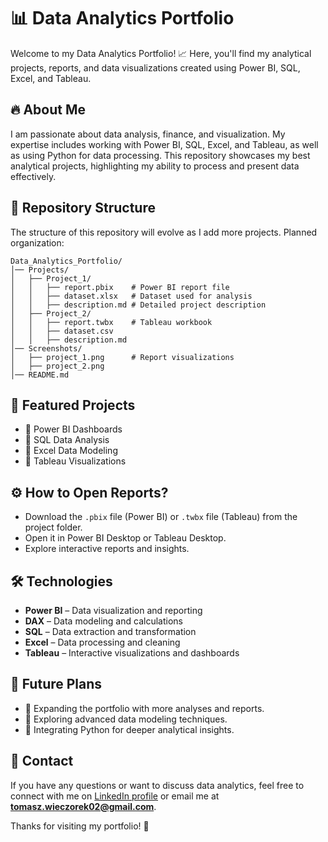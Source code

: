 # 📊 Data Analytics Portfolio

Welcome to my Data Analytics Portfolio! 📈 Here, you'll find my analytical projects, reports, and data visualizations created using Power BI, SQL, Excel, and Tableau.

## 🔥 About Me
I am passionate about data analysis, finance, and visualization. My expertise includes working with Power BI, SQL, Excel, and Tableau, as well as using Python for data processing. This repository showcases my best analytical projects, highlighting my ability to process and present data effectively.

## 📂 Repository Structure
The structure of this repository will evolve as I add more projects. Planned organization:

```
Data_Analytics_Portfolio/
│── Projects/
│   ├── Project_1/
│   │   ├── report.pbix    # Power BI report file
│   │   ├── dataset.xlsx   # Dataset used for analysis
│   │   ├── description.md # Detailed project description
│   ├── Project_2/
│   │   ├── report.twbx    # Tableau workbook
│   │   ├── dataset.csv    
│   │   ├── description.md 
│── Screenshots/
│   ├── project_1.png      # Report visualizations
│   ├── project_2.png
│── README.md
```

## 📌 Featured Projects
- 🔹 Power BI Dashboards  
- 🔹 SQL Data Analysis  
- 🔹 Excel Data Modeling  
- 🔹 Tableau Visualizations  

## ⚙️ How to Open Reports?
- Download the `.pbix` file (Power BI) or `.twbx` file (Tableau) from the project folder.  
- Open it in Power BI Desktop or Tableau Desktop.  
- Explore interactive reports and insights.  

## 🛠 Technologies
- **Power BI** – Data visualization and reporting  
- **DAX** – Data modeling and calculations  
- **SQL** – Data extraction and transformation  
- **Excel** – Data processing and cleaning  
- **Tableau** – Interactive visualizations and dashboards  

## 🚀 Future Plans
- 🔹 Expanding the portfolio with more analyses and reports.  
- 🔹 Exploring advanced data modeling techniques.  
- 🔹 Integrating Python for deeper analytical insights.  

## 📩 Contact
If you have any questions or want to discuss data analytics, feel free to connect with me on [LinkedIn profile](www.linkedin.com/in/tomasz-wieczorek-) or email me at **tomasz.wieczorek02@gmail.com**.

Thanks for visiting my portfolio! 🚀

